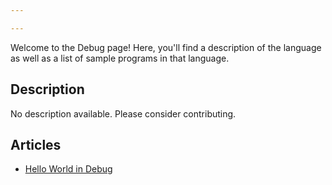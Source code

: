 ```yaml
---

---
```


Welcome to the Debug page! Here, you'll find a description of the language as well as a list of sample programs in that language.

## Description

No description available. Please consider contributing.

## Articles

- [Hello World in Debug](https://sampleprograms.io/projects/hello-world/debug)